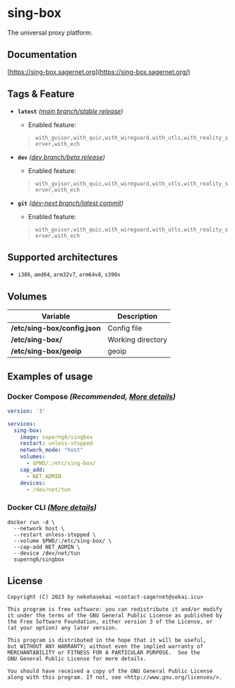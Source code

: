 # sing-box

The universal proxy platform.

## Documentation

[https://sing-box.sagernet.org](https://sing-box.sagernet.org/)



## Tags & Feature

- **`latest`** *([main branch/stable release](https://github.com/SagerNet/sing-box/tree/main))*

  - Enabled feature:

  > `with_gvisor,with_quic,with_wireguard,with_utls,with_reality_server,with_ech`

- **`dev`** *([dev branch/beta release](https://github.com/SagerNet/sing-box/tree/dev))*

  - Enabled feature:

  > `with_gvisor,with_quic,with_wireguard,with_utls,with_reality_server,with_ech`

- **`git`** *([dev-next branch/latest commit](https://github.com/SagerNet/sing-box/tree/dev-next))*

  - Enabled feature:

  > `with_gvisor,with_quic,with_wireguard,with_utls,with_reality_server,with_ech`



## Supported architectures

- `i386`, `amd64`, `arm32v7`, `arm64v8`, `s390x`



## Volumes

| Variable                      | Description       |
| ----------------------------- | ----------------- |
| **/etc/sing-box/config.json** | Config file       |
| **/etc/sing-box/**            | Working directory |
| **/etc/sing-box/geoip**       | geoip | geosite   |


## Examples of usage

### Docker Compose *(Recommended, [More details](https://docs.docker.com/compose/features-uses/))*

```yaml
version: '3'

services:
  sing-box:
    image: superng6/singbox
    restart: unless-stopped
    network_mode: "host"
    volumes:
      - $PWD/:/etc/sing-box/
    cap_add:
      - NET_ADMIN
    devices:
      - /dev/net/tun
```

### Docker CLI *([More details](https://docs.docker.com/engine/reference/commandline/cli/))*

```console
docker run -d \
  --network host \
  --restart unless-stopped \
  --volume $PWD/:/etc/sing-box/ \
  --cap-add NET_ADMIN \
  --device /dev/net/tun
  superng6/singbox
```



## License

```
Copyright (C) 2023 by nekohasekai <contact-sagernet@sekai.icu>

This program is free software: you can redistribute it and/or modify
it under the terms of the GNU General Public License as published by
the Free Software Foundation, either version 3 of the License, or
(at your option) any later version.

This program is distributed in the hope that it will be useful,
but WITHOUT ANY WARRANTY; without even the implied warranty of
MERCHANTABILITY or FITNESS FOR A PARTICULAR PURPOSE.  See the
GNU General Public License for more details.

You should have received a copy of the GNU General Public License
along with this program. If not, see <http://www.gnu.org/licenses/>.
```